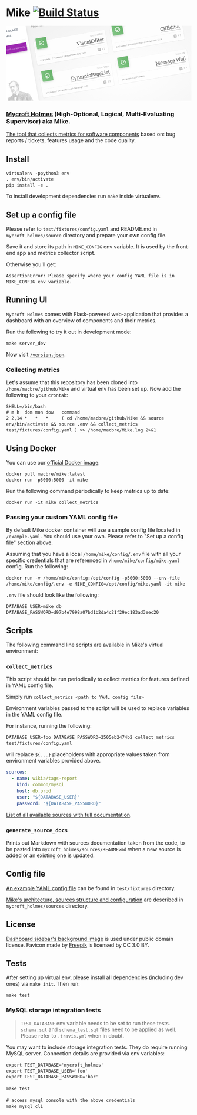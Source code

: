 # Mike [![Build Status](https://travis-ci.org/Wikia/Mike.svg?branch=master)](https://travis-ci.org/Wikia/Mike)

![](https://github.com/Wikia/Mike/raw/master/docs/Mike_dashboard.png)

### [Mycroft Holmes](https://en.wikipedia.org/wiki/The_Moon_Is_a_Harsh_Mistress#Characters) (High-Optional, Logical, Multi-Evaluating Supervisor) aka Mike.

[The tool that collects metrics for software components](https://medium.com/legacy-systems-diary/our-story-about-sustaining-engineering-team-7e83652b8873) based on: bug reports / tickets, features usage and the code quality.

## Install

```
virtualenv -ppython3 env
. env/bin/activate
pip install -e .
```


To install development dependencies run `make` inside virtualenv.

## Set up a config file

Please refer to `test/fixtures/config.yaml` and README.md in `mycroft_holmes/source` directory and prepare your own config file.

Save it and store its path in `MIKE_CONFIG` env variable. It is used by the front-end app and metrics collector script.

Otherwise you'll get:

```
AssertionError: Please specify where your config YAML file is in MIKE_CONFIG env variable.
```

## Running UI

`Mycroft Holmes` comes with Flask-powered web-application that provides a dashboard with an overview of components and their metrics.

Run the following to try it out in development mode:

```
make server_dev
```

Now visit [`/version.json`](http://127.0.0.1:5000/version.json).

### Collecting metrics

Let's assume that this repository has been cloned into ` /home/macbre/github/Mike` and virtual env has been set up.
Now add the following to your `crontab`:

```
SHELL=/bin/bash
# m h  dom mon dow   command
2 2,14 *   *   *     ( cd /home/macbre/github/Mike && source env/bin/activate && source .env && collect_metrics test/fixtures/config.yaml ) >> /home/macbre/Mike.log 2>&1
```

## Using Docker

You can use our [official Docker image](https://hub.docker.com/r/macbre/mike):

```
docker pull macbre/mike:latest
docker run -p5000:5000 -it mike
```

Run the following command periodically to keep metrics up to date:

```
docker run -it mike collect_metrics
```

### Passing your custom YAML config file

By default Mike docker container will use a sample config file located in `/example.yaml`. You should use your own.
Please refer to "Set up a config file" section above.

Assuming that you have a local `/home/mike/config/.env` file with all your specific credentials that are referenced in `/home/mike/config/mike.yaml`
config. Run the following:

```
docker run -v /home/mike/config:/opt/config -p5000:5000 --env-file /home/mike/config/.env -e MIKE_CONFIG=/opt/config/mike.yaml -it mike
```

`.env` file should look like the following:

```
DATABASE_USER=mike_db
DATABASE_PASSWORD=d97b4e7998a07bd1b2da4c21f29ec183ad3eec20
```

## Scripts

The following command line scripts are available in Mike's virtual environment:

### `collect_metrics`

This script should be run periodically to collect metrics for features defined in YAML config file.

Simply run `collect_metrics <path to YAML config file>`

Environment variables passed to the script will be used to replace variables in the YAML config file.

For instance, running the following:

```
DATABASE_USER=foo DATABASE_PASSWORD=2505eb2474b2 collect_metrics test/fixtures/config.yaml
```

will replace `${...}` placeholders with appropriate values taken from environment variables provided above.

```yaml
sources:
  - name: wikia/tags-report
    kind: common/mysql
    host: db.prod
    user: "${DATABASE_USER}"
    password: "${DATABASE_PASSWORD}"
```

[List of all available sources with full documentation](https://github.com/Wikia/Mike/tree/master/mycroft_holmes/sources#sources).

### `generate_source_docs`

Prints out Markdown with sources documentation taken from the code, to be pasted into `mycroft_holmes/sources/README>md`
when a new source is added or an existing one is updated.

## Config file

[An example YAML config file](https://github.com/Wikia/Mike/blob/master/test/fixtures/config.yaml) can be found in `test/fixtures` directory.

[Mike's architecture, sources structure and configuration](https://github.com/Wikia/Mike/tree/master/mycroft_holmes/sources#sources) are described in `mycroft_holmes/sources` directory.

## License

[Dashboard sidebar's background image](https://commons.wikimedia.org/wiki/File:Gree-02.jpg) is used under public domain license. Favicon made by [Freepik](https://www.flaticon.com/authors/freepik) is licensed by CC 3.0 BY.

## Tests

After setting up virtual env, please install all dependencies (including dev ones) via `make init`. Then run:

```
make test
```

### MySQL storage integration tests

> `TEST_DATABASE` env variable needs to be set to run these tests. `schema.sql` and `schema_test.sql` files need to be applied as well. Please refer to `.travis.yml` when in doubt.

You may want to include storage integration tests. They do require running MySQL server. Connection details are provided via env variables:

```
export TEST_DATABASE='mycroft_holmes'
export TEST_DATABASE_USER='foo'
export TEST_DATABASE_PASSWORD='bar'

make test

# access mysql console with the above credentials
make mysql_cli
```
